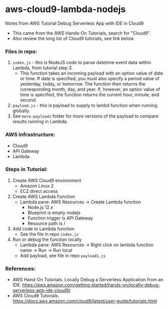 # aws-cloud9-lambda-nodejs
Notes from AWS Tutorial Debug Serverless App with IDE in Cloud9

* This came from the AWS Hands-On Tutorials, search for "Cloud9".
* Also review the long list of Cloud9 tutorials, see link below.

### Files in repo:
1. `index.js` - this is NodeJS code to parse datetime event data within Lambda, from tutorial step 3.  
    * This function takes an incoming payload with an option value of date or time. If date is specified, you must also specify a period value of yesterday, today, or tomorrow. The function then returns the corresponding month, day, and year. If, however, an option value of time is specified, the function returns the current hour, minute, and second. 
1. `payload.js` - this is payload to supply to lambd function when running globally.  
1. See `more-payloads` folder for more versions of the payload to compare results running in Lambda.

### AWS Infrastructure: 
* Cloud9
* API Gateway
* Lambda

### Steps in Tutorial:
1. Create AWS Cloud9 environment
   * Amazon Linux 2
   * EC2 direct access
1. Create AWS Lambda Function
   * Lambda pane: AWS Resources -> Create Lambda function
      * Node.js 12.x
      * Blueprint is empty nodejs
      * Function trigger is API Gateway
      * Resource path is /
1. Add code to Lambda function
   * See the file in repo `index.js`
1. Run or debug the function locally
   * Lambda pane: AWS Resources -> Right click on lambda function name -> Run -> Run local
   * Add payload, see file in repo `payload1.js`
   

### References:
* AWS Hand-On Tutorials.  Locally Debug a Serverless Application from an IDE.  https://aws.amazon.com/getting-started/hands-on/locally-debug-serverless-app-ide-cloud9/
* AWS Cloud9 Tutorials.  https://docs.aws.amazon.com/cloud9/latest/user-guide/tutorials.html
